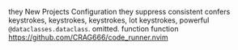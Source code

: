 they
New
Projects
Configuration
they
suppress
consistent
confers
keystrokes,
keystrokes,
keystrokes,
lot
keystrokes,
powerful
`@dataclasses.dataclass`.
omitted.
function
function
https://github.com/CRAG666/code_runner.nvim
